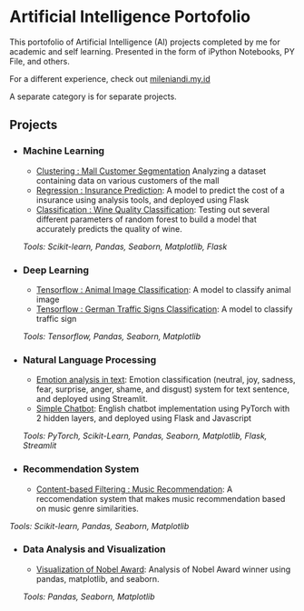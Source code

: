 # Artificial Intelligence Portofolio
This portofolio of Artificial Intelligence (AI) projects completed by me for academic and self learning. Presented in the form of iPython Notebooks, PY File, and others.

For a different experience, check out [mileniandi.my.id](mileniandi.my.id)

A separate category is for separate projects.

## Projects

- ### Machine Learning

	- [Clustering : Mall Customer Segmentation](https://github.com/negatively/mall-customer-segmentation) Analyzing a dataset containing data on various customers of the mall
	- [Regression : Insurance Prediction](https://github.com/negatively/Simpleweb-Insurance-Predict): A model to predict the cost of a insurance using analysis tools, and deployed using Flask
	- [Classification : Wine Quality Classification](https://github.com/negatively/DS-ML-Project/tree/main/Wine%20Quality%20Prediction): Testing out several different parameters of random forest to build a model that accurately predicts the quality of wine.


	_Tools: Scikit-learn, Pandas, Seaborn, Matplotlib, Flask_ 
	

- ### Deep Learning
	- [Tensorflow : Animal Image Classification](https://github.com/negatively/DS-ML-Project/tree/main/Animal%20Image%20Classification%20using%20CNN): A model to classify animal image
	- [Tensorflow : German Traffic Signs Classification](https://github.com/negatively/DS-ML-Project/tree/main/German%20Traffic%20Signs%20Classification): A model to classify traffic sign


	_Tools: Tensorflow, Pandas, Seaborn, Matplotlib_ 

- ### Natural Language Processing
	- [Emotion analysis in text](https://github.com/negatively/nlpindo-emotion-classifier): Emotion classification (neutral, joy, sadness, fear, surprise, anger, shame, and disgust) system for text sentence, and deployed using Streamlit.
	- [Simple Chatbot](https://github.com/negatively/Chat-Eng-Pytorch): English chatbot implementation using PyTorch with 2 hidden layers, and deployed using Flask and Javascript

	_Tools: PyTorch, Scikit-Learn, Pandas, Seaborn, Matplotlib, Flask, Streamlit_ 

- ### Recommendation System
	- [Content-based Filtering : Music Recommendation](https://github.com/negatively/DS-ML-Project/tree/main/Music%20Recommendation%20Content%20based%20filtering): A reccomendation system that makes music recommendation based on music genre similarities.

_Tools: Scikit-learn, Pandas, Seaborn, Matplotlib_ 


- ### Data Analysis and Visualization
	- [Visualization of Nobel Award](https://github.com/negatively/DS-ML-Project/tree/main/Visualisasi%20Sejarah%20Penghargaan%20Nobel): Analysis of Nobel Award winner  using pandas, matplotlib, and seaborn.

	_Tools: Pandas, Seaborn, Matplotlib_ 







